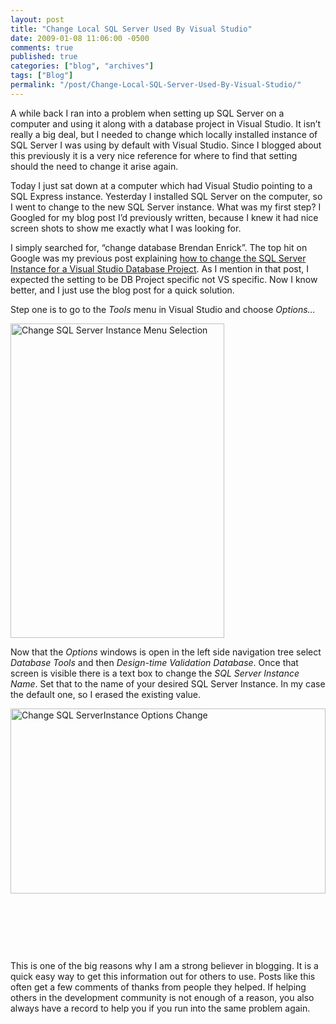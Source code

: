 ```yaml
---
layout: post
title: "Change Local SQL Server Used By Visual Studio"
date: 2009-01-08 11:06:00 -0500
comments: true
published: true
categories: ["blog", "archives"]
tags: ["Blog"]
permalink: "/post/Change-Local-SQL-Server-Used-By-Visual-Studio/"
---
```

<!-- more -->

<p>A while back I ran into a problem when setting up SQL Server on a computer and using it along with a database project in Visual Studio. It isn&rsquo;t really a big deal, but I needed to change which locally installed instance of SQL Server I was using by default with Visual Studio. Since I blogged about this previously it is a very nice reference for where to find that setting should the need to change it arise again.</p>
<p>Today I just sat down at a computer which had Visual Studio pointing to a SQL Express instance. Yesterday I installed SQL Server on the computer, so I went to change to the new SQL Server instance. What was my first step? I Googled for my blog post I&rsquo;d previously written, because I knew it had nice screen shots to show me exactly what I was looking for.</p>
<p>I simply searched for, &ldquo;change database Brendan Enrick&rdquo;. The top hit on Google was my previous post explaining <a href="http://aspadvice.com/blogs/name/archive/2008/04/02/Change-SQL-Server-Instance-for-Visual-Studio-Database-Project.aspx" target="_blank">how to change the SQL Server Instance for a Visual Studio Database Project</a>. As I mention in that post, I expected the setting to be DB Project specific not VS specific. Now I know better, and I just use the blog post for a quick solution.</p>
<p>Step one is to go to the <em>Tools</em> menu in Visual Studio and choose <em>Options&hellip;</em></p>
<p><img style="border-right: 0px; border-top: 0px; display: inline; margin-left: 0px; border-left: 0px; margin-right: 0px; border-bottom: 0px" title="Change SQL Server Instance Menu Selection" src="http://brendan.enrick.com/files/media/image/WindowsLiveWriter/ChangeLocalSQLServerUsedByVisualStudio_9C54/ChangeSQlServerInstanceMenuSelection_5.jpg" border="0" alt="Change SQL Server Instance Menu Selection" width="342" height="503" /></p>
<p>Now that the <em>Options</em> windows is open in the left side navigation tree select <em>Database Tools</em> and then <em>Design-time Validation Database</em>. Once that screen is visible there is a text box to change the <em>SQL Server Instance Name</em>. Set that to the name of your desired SQL Server Instance. In my case the default one, so I erased the existing value.</p>
<p><img style="border-right: 0px; border-top: 0px; display: inline; border-left: 0px; border-bottom: 0px" title="Change SQL ServerInstance Options Change" src="http://brendan.enrick.com/files/media/image/WindowsLiveWriter/ChangeLocalSQLServerUsedByVisualStudio_9C54/ChangeSQLServerInstanceOptionsChange_3.jpg" border="0" alt="Change SQL ServerInstance Options Change" width="504" height="296" /></p>
<p>&nbsp;</p>
<p>&nbsp;</p>
<p>&nbsp;</p>
<p>This is one of the big reasons why I am a strong believer in blogging. It is a quick easy way to get this information out for others to use. Posts like this often get a few comments of thanks from people they helped. If helping others in the development community is not enough of a reason, you also always have a record to help you if you run into the same problem again.</p>
